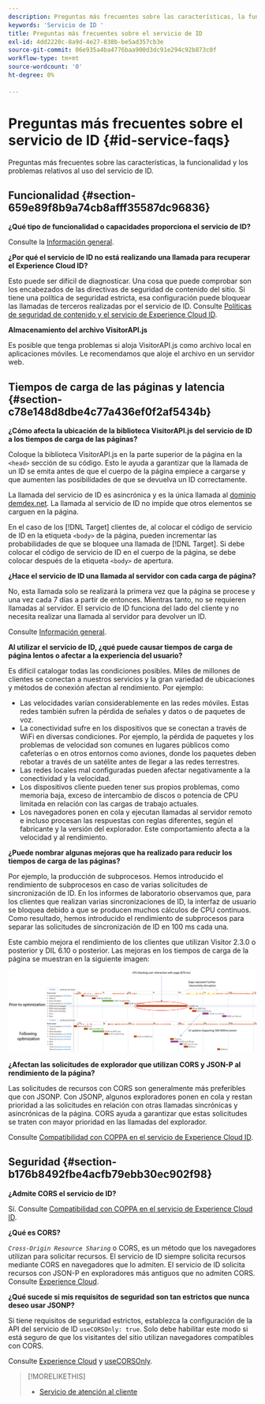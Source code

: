 ```yaml
---
description: Preguntas más frecuentes sobre las características, la funcionalidad y los problemas relativos al uso del servicio de ID.
keywords: 'Servicio de ID '
title: Preguntas más frecuentes sobre el servicio de ID
exl-id: 4dd2220c-8a9d-4e27-838b-be5ad357cb3e
source-git-commit: 06e935a4ba4776baa900d3dc91e294c92b873c0f
workflow-type: tm+mt
source-wordcount: '0'
ht-degree: 0%

---
```


# Preguntas más frecuentes sobre el servicio de ID {#id-service-faqs}

Preguntas más frecuentes sobre las características, la funcionalidad y los problemas relativos al uso del servicio de ID.

## Funcionalidad {#section-659e89f8b9a74cb8afff35587dc96836}

**¿Qué tipo de funcionalidad o capacidades proporciona el servicio de ID?**

Consulte la [Información general](../introduction/overview.md).

**¿Por qué el servicio de ID no está realizando una llamada para recuperar el Experience Cloud ID?**

Esto puede ser difícil de diagnosticar. Una cosa que puede comprobar son los encabezados de las directivas de seguridad de contenido del sitio. Si tiene una política de seguridad estricta, esa configuración puede bloquear las llamadas de terceros realizadas por el servicio de ID. Consulte [Políticas de seguridad de contenido y el servicio de Experience Cloud ID](../reference/csp.md#concept-968c423a7392479db0a0d821ae9783e3).

**Almacenamiento del archivo VisitorAPI.js**

Es posible que tenga problemas si aloja VisitorAPI.js como archivo local en aplicaciones móviles. Le recomendamos que aloje el archivo en un servidor web.

## Tiempos de carga de las páginas y latencia {#section-c78e148d8dbe4c77a436ef0f2af5434b}

**¿Cómo afecta la ubicación de la biblioteca VisitorAPI.js del servicio de ID a los tiempos de carga de las páginas?**

Coloque la biblioteca VisitorAPI.js en la parte superior de la página en la `<head>` sección de su código. Esto le ayuda a garantizar que la llamada de un ID se emita antes de que el cuerpo de la página empiece a cargarse y que aumenten las posibilidades de que se devuelva un ID correctamente.

La llamada del servicio de ID es asincrónica y es la única llamada al [dominio demdex.net](https://docs.adobe.com/content/help/es-ES/audience-manager/user-guide/reference/demdex-calls.html). La llamada al servicio de ID no impide que otros elementos se carguen en la página.

En el caso de los [!DNL Target] clientes de, al colocar el código de servicio de ID en la etiqueta `<body>` de la página, pueden incrementar las probabilidades de que se bloquee una llamada de [!DNL Target]. Si debe colocar el código de servicio de ID en el cuerpo de la página, se debe colocar después de la etiqueta `<body>` de apertura.

**¿Hace el servicio de ID una llamada al servidor con cada carga de página?**

No, esta llamada solo se realizará la primera vez que la página se procese y una vez cada 7 días a partir de entonces. Mientras tanto, no se requieren llamadas al servidor. El servicio de ID funciona del lado del cliente y no necesita realizar una llamada al servidor para devolver un ID.

Consulte [Información general](../introduction/overview.md).

**Al utilizar el servicio de ID, ¿qué puede causar tiempos de carga de página lentos o afectar a la experiencia del usuario?**

Es difícil catalogar todas las condiciones posibles. Miles de millones de clientes se conectan a nuestros servicios y la gran variedad de ubicaciones y métodos de conexión afectan al rendimiento. Por ejemplo:

* Las velocidades varían considerablemente en las redes móviles. Estas redes también sufren la pérdida de señales y datos o de paquetes de voz.
* La conectividad sufre en los dispositivos que se conectan a través de WiFi en diversas condiciones. Por ejemplo, la pérdida de paquetes y los problemas de velocidad son comunes en lugares públicos como cafeterías o en otros entornos como aviones, donde los paquetes deben rebotar a través de un satélite antes de llegar a las redes terrestres.
* Las redes locales mal configuradas pueden afectar negativamente a la conectividad y la velocidad.
* Los dispositivos cliente pueden tener sus propios problemas, como memoria baja, exceso de intercambio de discos o potencia de CPU limitada en relación con las cargas de trabajo actuales.
* Los navegadores ponen en cola y ejecutan llamadas al servidor remoto e incluso procesan las respuestas con reglas diferentes, según el fabricante y la versión del explorador. Este comportamiento afecta a la velocidad y al rendimiento.

**¿Puede nombrar algunas mejoras que ha realizado para reducir los tiempos de carga de las páginas?**

Por ejemplo, la producción de subprocesos. Hemos introducido el rendimiento de subprocesos en caso de varias solicitudes de sincronización de ID. En los informes de laboratorio observamos que, para los clientes que realizan varias sincronizaciones de ID, la interfaz de usuario se bloquea debido a que se producen muchos cálculos de CPU continuos. Como resultado, hemos introducido el rendimiento de subprocesos para separar las solicitudes de sincronización de ID en 100 ms cada una.

Este cambio mejora el rendimiento de los clientes que utilizan Visitor 2.3.0 o posterior y DIL 6.10 o posterior. Las mejoras en los tiempos de carga de la página se muestran en la siguiente imagen:

![](assets/id_sync_improvements_copy.png)

**¿Afectan las solicitudes de explorador que utilizan CORS y JSON-P al rendimiento de la página?**

Las solicitudes de recursos con CORS son generalmente más preferibles que con JSONP. Con JSONP, algunos exploradores ponen en cola y restan prioridad a las solicitudes en relación con otras llamadas sincrónicas y asincrónicas de la página. CORS ayuda a garantizar que estas solicitudes se traten con mayor prioridad en las llamadas del explorador.

Consulte [Compatibilidad con COPPA en el servicio de Experience Cloud ID](../reference/cors.md#concept-6c280446990d46d88ba9da15d2dcc758).

## Seguridad {#section-b176b8492fbe4acfb79ebb30ec902f98}

**¿Admite CORS el servicio de ID?**

Sí. Consulte [Compatibilidad con COPPA en el servicio de Experience Cloud ID](../reference/cors.md#concept-6c280446990d46d88ba9da15d2dcc758).

**¿Qué es CORS?**

*`Cross-Origin Resource Sharing`* o CORS, es un método que los navegadores utilizan para solicitar recursos. El servicio de ID siempre solicita recursos mediante CORS en navegadores que lo admiten. El servicio de ID solicita recursos con JSON-P en exploradores más antiguos que no admiten CORS. Consulte [Experience Cloud](../reference/cors.md#concept-6c280446990d46d88ba9da15d2dcc758).

**¿Qué sucede si mis requisitos de seguridad son tan estrictos que nunca deseo usar JSONP?**

Si tiene requisitos de seguridad estrictos, establezca la configuración de la API del servicio de ID `useCORSOnly: true`. Solo debe habilitar este modo si está seguro de que los visitantes del sitio utilizan navegadores compatibles con CORS.

Consulte [Experience Cloud](../reference/cors.md#concept-6c280446990d46d88ba9da15d2dcc758) y [useCORSOnly](../library/function-vars/use-cors-only.md#reference-8a9a143d838b48d6b23329b84b13e1fa).

>[!MORELIKETHIS]
>
>* [Servicio de atención al cliente](https://helpx.adobe.com/es/marketing-cloud/contact-support.html)


